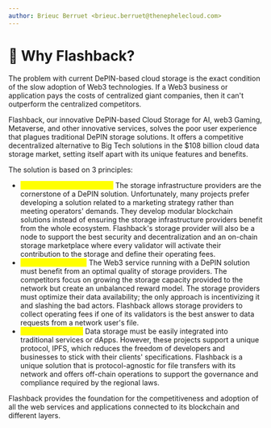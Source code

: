 ```yaml
---
author: Brieuc Berruet <brieuc.berruet@thenephelecloud.com>
---
```


# 📸 Why Flashback?

The problem with current DePIN-based cloud storage is the exact condition of the slow adoption of Web3 technologies. If a Web3 business or application pays the costs of centralized giant companies, then it can't outperform the centralized competitors.

Flashback, our innovative DePIN-based Cloud Storage for AI, web3 Gaming, Metaverse, and other innovative services, solves the poor user experience that plagues traditional DePIN storage solutions. It offers a competitive decentralized alternative to Big Tech solutions in the $108 billion cloud data storage market, setting itself apart with its unique features and benefits.

The solution is based on 3 principles:

* <mark style="color:yellow;">**Quality-based profitability**</mark><mark style="color:yellow;">:</mark> The storage infrastructure providers are the cornerstone of a DePIN solution. Unfortunately, many projects prefer developing a solution related to a marketing strategy rather than meeting operators' demands. They develop modular blockchain solutions instead of ensuring the storage infrastructure providers benefit from the whole ecosystem. Flashback's storage provider will also be a node to support the best security and decentralization and an on-chain storage marketplace where every validator will activate their contribution to the storage and define their operating fees.
* <mark style="color:yellow;">**File transfer speed**</mark><mark style="color:yellow;">:</mark> The Web3 service running with a DePIN solution must benefit from an optimal quality of storage providers. The competitors focus on growing the storage capacity provided to the network but create an unbalanced reward model. The storage providers must optimize their data availability; the only approach is incentivizing it and slashing the bad actors. Flashback allows storage providers to collect operating fees if one of its validators is the best answer to data requests from a network user's file.
* <mark style="color:yellow;">**Storage flexibility**</mark><mark style="color:yellow;">:</mark> Data storage must be easily integrated into traditional services or dApps. However, these projects support a unique protocol, IPFS, which reduces the freedom of developers and businesses to stick with their clients' specifications. Flashback is a unique solution that is protocol-agnostic for file transfers with its network and offers off-chain operations to support the governance and compliance required by the regional laws.

Flashback provides the foundation for the competitiveness and adoption of all the web services and applications connected to its blockchain and different layers.
